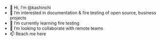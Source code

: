 - 👋 Hi, I’m @kashinchi
- 👀 I’m interested in documentation & fire testing of open source, business projects
- 🌱 I’m currently learning fire testing
- 💞️ I’m looking to collaborate with remote teams
- 📫 Reach me here

<!---
kashinchi/kashinchi is a ✨ special ✨ repository because its `README.md` (this file) appears on your GitHub profile.
You can click the Preview link to take a look at your changes.
--->

